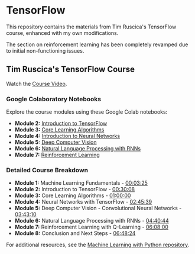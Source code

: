 # TensorFlow

This repository contains the materials from Tim Ruscica's TensorFlow course, enhanced with my own modifications.

The section on reinforcement learning has been completely revamped due to initial non-functioning issues.

## Tim Ruscica's TensorFlow Course

Watch the [Course Video](https://youtu.be/tPYj3fFJGjk).

### Google Colaboratory Notebooks

Explore the course modules using these Google Colab notebooks:

* **Module 2:** [Introduction to TensorFlow](https://colab.research.google.com/drive/1F_EWVKa8rbMXi3_fG0w7AtcscFq7Hi7B#forceEdit=true&sandboxMode=true)
* **Module 3:** [Core Learning Algorithms](https://colab.research.google.com/drive/15Cyy2H7nT40sGR7TBN5wBvgTd57mVKay#forceEdit=true&sandboxMode=true)
* **Module 4:** [Introduction to Neural Networks](https://colab.research.google.com/drive/1m2cg3D1x3j5vrFc-Cu0gMvc48gWyCOuG#forceEdit=true&sandboxMode=true)
* **Module 5:** [Deep Computer Vision](https://colab.research.google.com/drive/1ZZXnCjFEOkp_KdNcNabd14yok0BAIuwS#forceEdit=true&sandboxMode=true)
* **Module 6:** [Natural Language Processing with RNNs](https://colab.research.google.com/drive/1ysEKrw_LE2jMndo1snrZUh5w87LQsCxk#forceEdit=true&sandboxMode=true)
* **Module 7:** [Reinforcement Learning](https://colab.research.google.com/drive/1IlrlS3bB8t1Gd5Pogol4MIwUxlAjhWOQ#forceEdit=true&sandboxMode=true)

### Detailed Course Breakdown

- **Module 1:** Machine Learning Fundamentals - [00:03:25](https://www.youtube.com/watch?v=tPYj3fFJGjk&t=205s)
- **Module 2:** Introduction to TensorFlow - [00:30:08](https://www.youtube.com/watch?v=tPYj3fFJGjk&t=1808s)
- **Module 3:** Core Learning Algorithms - [01:00:00](https://www.youtube.com/watch?v=tPYj3fFJGjk&t=3600s)
- **Module 4:** Neural Networks with TensorFlow - [02:45:39](https://www.youtube.com/watch?v=tPYj3fFJGjk&t=9939s)
- **Module 5:** Deep Computer Vision - Convolutional Neural Networks - [03:43:10](https://www.youtube.com/watch?v=tPYj3fFJGjk&t=13390s)
- **Module 6:** Natural Language Processing with RNNs - [04:40:44](https://www.youtube.com/watch?v=tPYj3fFJGjk&t=16844s)
- **Module 7:** Reinforcement Learning with Q-Learning - [06:08:00](https://www.youtube.com/watch?v=tPYj3fFJGjk&t=22080s)
- **Module 8:** Conclusion and Next Steps - [06:48:24](https://www.youtube.com/watch?v=tPYj3fFJGjk&t=24504s)

For additional resources, see the [Machine Learning with Python repository](https://github.com/ralphcajipe/Machine-Learning-with-Python).
